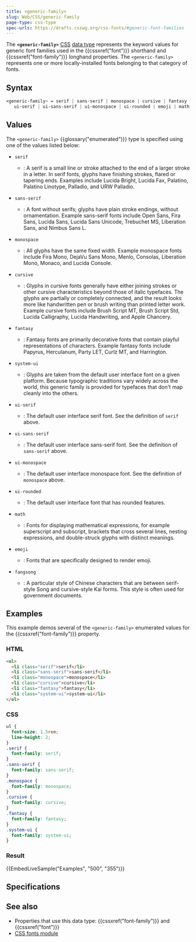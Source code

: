 ```yaml
---
title: <generic-family>
slug: Web/CSS/generic-family
page-type: css-type
spec-urls: https://drafts.csswg.org/css-fonts/#generic-font-families
---
```




The **`<generic-family>`** [CSS](/Web/CSS) [data type](/Web/CSS/CSS_Types) represents the keyword values for generic font families used in the {{cssxref("font")}} shorthand and {{cssxref("font-family")}} longhand properties. The `<generic-family>` represents one or more locally-installed fonts belonging to that category of fonts.

## Syntax

```css
<generic-family> = serif | sans-serif | monospace | cursive | fantasy | system-ui |
   ui-serif | ui-sans-serif | ui-monospace | ui-rounded | emoji | math | fangsong
```

## Values

The `<generic-family>` {{glossary("enumerated")}} type is specified using one of the values listed below:

- `serif`

  - : A serif is a small line or stroke attached to the end of a larger stroke in a letter. In serif fonts, glyphs have finishing strokes, flared or tapering ends. Examples include Lucida Bright, Lucida Fax, Palatino, Palatino Linotype, Palladio, and URW Palladio.

- `sans-serif`

  - : A font without serifs; glyphs have plain stroke endings, without ornamentation. Example sans-serif fonts include Open Sans, Fira Sans, Lucida Sans, Lucida Sans Unicode, Trebuchet MS, Liberation Sans, and Nimbus Sans L.

- `monospace`

  - : All glyphs have the same fixed width. Example monospace fonts include Fira Mono, DejaVu Sans Mono, Menlo, Consolas, Liberation Mono, Monaco, and Lucida Console.

- `cursive`

  - : Glyphs in cursive fonts generally have either joining strokes or other cursive characteristics beyond those of italic typefaces. The glyphs are partially or completely connected, and the result looks more like handwritten pen or brush writing than printed letter work. Example cursive fonts include Brush Script MT, Brush Script Std, Lucida Calligraphy, Lucida Handwriting, and Apple Chancery.

- `fantasy`

  - : Fantasy fonts are primarily decorative fonts that contain playful representations of characters. Example fantasy fonts include Papyrus, Herculanum, Party LET, Curlz MT, and Harrington.

- `system-ui`

  - : Glyphs are taken from the default user interface font on a given platform. Because typographic traditions vary widely across the world, this generic family is provided for typefaces that don't map cleanly into the others.

- `ui-serif`

  - : The default user interface serif font. See the definition of `serif` above.

- `ui-sans-serif`

  - : The default user interface sans-serif font. See the definition of `sans-serif` above.

- `ui-monospace`

  - : The default user interface monospace font. See the definition of `monospace` above.

- `ui-rounded`

  - : The default user interface font that has rounded features.

- `math`

  - : Fonts for displaying mathematical expressions, for example superscript and subscript, brackets that cross several lines, nesting expressions, and double-struck glyphs with distinct meanings.

- `emoji`

  - : Fonts that are specifically designed to render emoji.

- `fangsong`
  - : A particular style of Chinese characters that are between serif-style Song and cursive-style Kai forms. This style is often used for government documents.

## Examples

This example demos several of the `<generic-family>` enumerated values for the {{cssxref("font-family")}} property.

### HTML

```html
<ul>
  <li class="serif">serif</li>
  <li class="sans-serif">sans-serif</li>
  <li class="monospace">monospace</li>
  <li class="cursive">cursive</li>
  <li class="fantasy">fantasy</li>
  <li class="system-ui">system-ui</li>
</ul>
```

### CSS

```css
ul {
  font-size: 1.5rem;
  line-height: 2;
}
.serif {
  font-family: serif;
}
.sans-serif {
  font-family: sans-serif;
}
.monospace {
  font-family: monospace;
}
.cursive {
  font-family: cursive;
}
.fantasy {
  font-family: fantasy;
}
.system-ui {
  font-family: system-ui;
}
```

### Result

{{EmbedLiveSample("Examples", "500", "355")}}

## Specifications



## See also

- Properties that use this data type: {{cssxref("font-family")}} and {{cssxref("font")}}
- [CSS fonts module](/Web/CSS/CSS_fonts)
